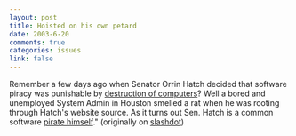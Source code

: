 ```yaml
--- 
layout: post
title: Hoisted on his own petard
date: 2003-6-20
comments: true
categories: issues
link: false
---
```

Remember a few days ago when Senator Orrin Hatch decided that software piracy was punishable by <a href="http://story.news.yahoo.com/news?tmpl=story&u=/ap/20030617/ap_on_hi_te/downloading_music" target="_blank">destruction of computers</a>?  Well a bored and unemployed System Admin in Houston smelled a rat when he was rooting through Hatch's website source.  As it turns out Sen. Hatch is a common  software <a href="http://www.wired.com/news/politics/0,1283,59305,00.html" target="_blank">pirate himself</a>."  (originally on <a href="http://slashdot.org" target="_blank">slashdot</a>)
